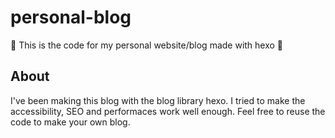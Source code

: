 # personal-blog
🌸 This is the code for my personal website/blog made with hexo 🌸

## About
I've been making this blog with the blog library hexo. I tried to make the accessibility, SEO and performaces work well enough. 
Feel free to reuse the code to make your own blog.
